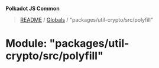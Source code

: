 **Polkadot JS Common**

> [README](../README.md) / [Globals](../globals.md) / "packages/util-crypto/src/polyfill"

# Module: "packages/util-crypto/src/polyfill"
